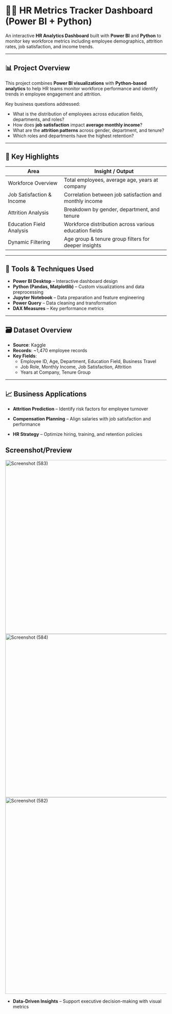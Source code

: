 # 👩‍💼 HR Metrics Tracker Dashboard (Power BI + Python)
An interactive **HR Analytics Dashboard** built with **Power BI** and **Python** to monitor key workforce metrics including employee demographics, attrition rates, job satisfaction, and income trends.  

---

## 📊 Project Overview
This project combines **Power BI visualizations** with **Python-based analytics** to help HR teams monitor workforce performance and identify trends in employee engagement and attrition.  

Key business questions addressed:
- What is the distribution of employees across education fields, departments, and roles?  
- How does **job satisfaction** impact **average monthly income**?  
- What are the **attrition patterns** across gender, department, and tenure?  
- Which roles and departments have the highest retention?  

---

## 📌 Key Highlights

| Area                     | Insight / Output |
|--------------------------|------------------|
| Workforce Overview       | Total employees, average age, years at company |
| Job Satisfaction & Income | Correlation between job satisfaction and monthly income |
| Attrition Analysis       | Breakdown by gender, department, and tenure |
| Education Field Analysis | Workforce distribution across various education fields |
| Dynamic Filtering        | Age group & tenure group filters for deeper insights |

---

## 🔧 Tools & Techniques Used
- **Power BI Desktop** – Interactive dashboard design  
- **Python (Pandas, Matplotlib)** – Custom visualizations and data preprocessing  
- **Jupyter Notebook** – Data preparation and feature engineering  
- **Power Query** – Data cleaning and transformation  
- **DAX Measures** – Key performance metrics  

---

## 🗃️ Dataset Overview
- **Source**: Kaggle
- **Records**: ~1,470 employee records  
- **Key Fields**:  
  - Employee ID, Age, Department, Education Field, Business Travel  
  - Job Role, Monthly Income, Job Satisfaction, Attrition  
  - Years at Company, Tenure Group  

---

## 📈 Business Applications

- **Attrition Prediction** – Identify risk factors for employee turnover

- **Compensation Planning** – Align salaries with job satisfaction and performance

- **HR Strategy** – Optimize hiring, training, and retention policies

## Screenshot/Preview

<img width="993" height="542" alt="Screenshot (583)" src="https://github.com/user-attachments/assets/1abf5127-e0e8-425c-9e1d-68003ece5f38" />
<img width="1366" height="509" alt="Screenshot (584)" src="https://github.com/user-attachments/assets/e1321195-f4bf-4866-9c85-228b8765e122" />
<img width="1226" height="613" alt="Screenshot (582)" src="https://github.com/user-attachments/assets/b14e05bd-25bb-4c8c-8808-05de7ff95b2c" />



- **Data-Driven Insights** – Support executive decision-making with visual metrics
